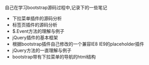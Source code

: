 自己在学习bootstrap源码过程中,记录下的一些笔记
- 下拉菜单插件的源码分析
- 标签页插件的源码分析
- $.Event方法的理解与例子
- jQuery插件的基本框架
- 根据bootstrap插件自己修改的一个兼容IE8 IE9的placeholder插件
- jQuery方法的一直理解与例子
- bootstrap带有下拉菜单的导航的html结构
